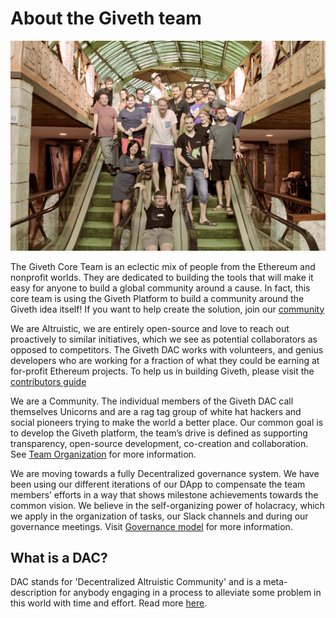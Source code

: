 # About the Giveth team

![Team](../images/dac/givethteam.jpg)

The Giveth Core Team is an eclectic mix of people from the Ethereum and nonprofit worlds. They are dedicated to building the tools that will make it easy for anyone to build a global community around a cause. In fact, this core team is using the Giveth Platform to build a community around the Giveth idea itself! If you want to help create the solution, join our [community](http://join.giveth.io)

We are Altruistic, we are entirely open-source and love to reach out proactively to similar initiatives, which we see as potential collaborators as opposed to competitors. The Giveth DAC works with volunteers, and genius developers who are working for a fraction of what they could be earning at for-profit Ethereum projects. To help us in building Giveth, please visit the [contributors guide](../dac/contributors-guide/)

We are a Community. The individual members of the Giveth DAC call themselves Unicorns and are a rag tag group of white hat hackers and social pioneers trying to make the world a better place. Our common goal is to develop the Giveth platform, the team’s drive is defined as supporting transparency, open-source development, co-creation and collaboration. See [Team Organization](../dac/team-organisation/) for more information.

We are moving towards a fully Decentralized governance system. We have been using our different iterations of our DApp to compensate the team members’ efforts in a way that shows milestone achievements towards the common vision. We believe in the self-organizing power of holacracy, which we apply in the organization of tasks, our Slack channels and during our governance meetings. Visit [Governance model](../dac/governance/) for more information.

## What is a DAC?

DAC stands for 'Decentralized Altruistic Community' and is a meta-description for anybody engaging in a process to alleviate some problem in this world with time and effort. Read more [here](https://medium.com/giveth/giveth-introduces-decentralized-altruistic-communities-dacs-d1155a79bdc4).
